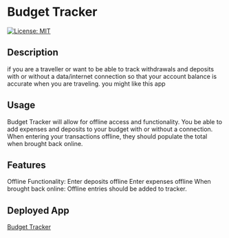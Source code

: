 # Budget Tracker

[![License: MIT](https://img.shields.io/badge/License-MIT-yellow.svg)](https://opensource.org/licenses/MIT)

## Description

if you are a traveller or want to be able to track withdrawals and deposits with or without a data/internet connection so that your account balance is accurate when you are traveling.
you might like this app

## Usage

Budget Tracker will allow for offline access and functionality.
You be able to add expenses and deposits to your budget with or without a connection.
When entering your transactions offline, they should populate the total when brought back online.

## Features

Offline Functionality:
Enter deposits offline
Enter expenses offline
When brought back online:
Offline entries should be added to tracker.


## Deployed App

[Budget Tracker](https://budget-tracker-judno.herokuapp.com/)
